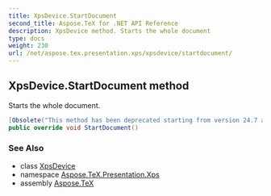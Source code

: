 ```yaml
---
title: XpsDevice.StartDocument
second_title: Aspose.TeX for .NET API Reference
description: XpsDevice method. Starts the whole document
type: docs
weight: 230
url: /net/aspose.tex.presentation.xps/xpsdevice/startdocument/
---
```

## XpsDevice.StartDocument method

Starts the whole document.

```csharp
[Obsolete("This method has been deprecated starting from version 24.7 and will be hidden in version 24.10.")]
public override void StartDocument()
```

### See Also

* class [XpsDevice](../)
* namespace [Aspose.TeX.Presentation.Xps](../../xpsdevice/)
* assembly [Aspose.TeX](../../../)


